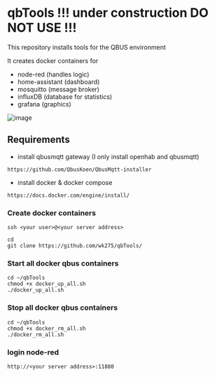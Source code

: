 # qbTools  !!! under construction DO NOT USE !!!

This repository installs tools for the QBUS environment

It creates docker containers for
- node-red (handles logic)
- home-assistant (dashboard)
- mosquitto (message broker)
- influxDB (database for statistics)
- grafana (graphics)

![image](https://user-images.githubusercontent.com/55239601/209998587-25c881c1-5b57-41b7-9663-6eb05b8960b1.png)


## Requirements
- install qbusmqtt gateway (I only install openhab and qbusmqtt) 
``` 
https://github.com/QbusKoen/QbusMqtt-installer
```

- install docker & docker compose
```
https://docs.docker.com/engine/install/
```
### Create docker containers
`ssh <your user>@<your server address>`

```
cd
git clone https://github.com/wk275/qbTools/
```

### Start all docker qbus containers
```
cd ~/qbTools
chmod +x docker_up_all.sh
./docker_up_all.sh
```
### Stop all docker qbus containers
```
cd ~/qbTools
chmod +x docker_rm_all.sh
./docker_rm_all.sh
```

### login node-red
`http://<your server address>:11880`

